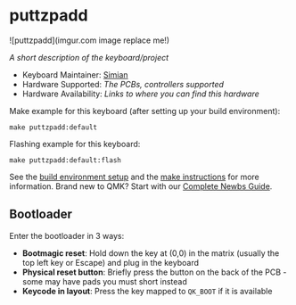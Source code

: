 # puttzpadd

![puttzpadd](imgur.com image replace me!)

*A short description of the keyboard/project*

* Keyboard Maintainer: [Simian](https://github.com/Simian)
* Hardware Supported: *The PCBs, controllers supported*
* Hardware Availability: *Links to where you can find this hardware*

Make example for this keyboard (after setting up your build environment):

    make puttzpadd:default

Flashing example for this keyboard:

    make puttzpadd:default:flash

See the [build environment setup](https://docs.qmk.fm/#/getting_started_build_tools) and the [make instructions](https://docs.qmk.fm/#/getting_started_make_guide) for more information. Brand new to QMK? Start with our [Complete Newbs Guide](https://docs.qmk.fm/#/newbs).

## Bootloader

Enter the bootloader in 3 ways:

* **Bootmagic reset**: Hold down the key at (0,0) in the matrix (usually the top left key or Escape) and plug in the keyboard
* **Physical reset button**: Briefly press the button on the back of the PCB - some may have pads you must short instead
* **Keycode in layout**: Press the key mapped to `QK_BOOT` if it is available
